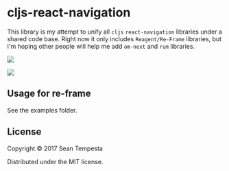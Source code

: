 # cljs-react-navigation

This library is my attempt to unify all `cljs` `react-navigation` libraries under a shared code base.  Right now it only includes `Reagent/Re-Frame` libraries, but I'm hoping other people will help me add `om-next` and `rum` libraries.   

![](https://clojars.org/cljs-react-navigation/latest-version.svg)

![](https://media.giphy.com/media/3o7bu14rq4AVqTK1Nu/giphy.gif)

## Usage for re-frame

See the examples folder.


## License

Copyright © 2017 Sean Tempesta

Distributed under the MIT license.